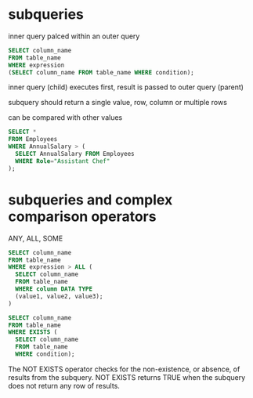 # subqueries

inner query palced within an outer query

```sql
SELECT column_name
FROM table_name
WHERE expression
(SELECT column_name FROM table_name WHERE condition);
```

inner query (child) executes first, result is passed to outer query (parent)


subquery should return a single value, row, column or multiple rows

can be compared with other values

```sql
SELECT *
FROM Employees
WHERE AnnualSalary > (
  SELECT AnnualSalary FROM Employees
  WHERE Role="Assistant Chef"
);
```

# subqueries and complex comparison operators

ANY, ALL, SOME

```sql
SELECT column_name
FROM table_name
WHERE expression > ALL (
  SELECT column_name
  FROM table_name
  WHERE column DATA TYPE
  (value1, value2, value3);
)

SELECT column_name
FROM table_name
WHERE EXISTS (
  SELECT column_name
  FROM table_name
  WHERE condition);
```

The NOT EXISTS operator checks for the non-existence, or absence, of results from the subquery. NOT EXISTS returns TRUE when the subquery does not return any row of results.



